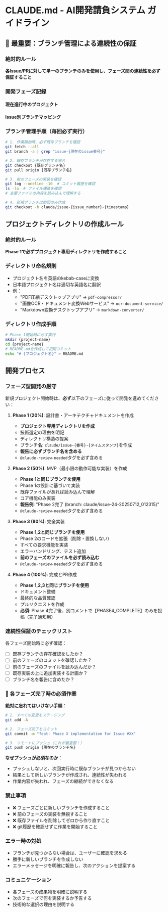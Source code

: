 # CLAUDE.md - AI開発請負システム ガイドライン

## 🚨 最重要：ブランチ管理による連続性の保証

### 絶対的ルール
**各Issue/PRに対して単一のブランチのみを使用し、フェーズ間の連続性を必ず保証すること**

### 開発フェーズ記録

#### 現在進行中のプロジェクト
<!-- ここに各プロジェクトの進行状況を記録 -->

#### Issue別ブランチマッピング
<!-- 
例：
- Issue #24: claude/issue-24-20250712_012315
- Issue #25: claude/issue-25-20250712_042044
- Issue #26: claude/issue-26-20250712_103859
-->

### ブランチ管理手順（毎回必ず実行）

```bash
# 1. 作業開始時、必ず既存ブランチを確認
git fetch --all
git branch -a | grep "issue-{現在のissue番号}"

# 2. 既存ブランチが存在する場合
git checkout {既存ブランチ名}
git pull origin {既存ブランチ名}

# 3. 前のフェーズの実装を確認
git log --oneline -10  # コミット履歴を確認
ls -la  # ファイル構造を確認
# 主要ファイルの内容を読み込んで理解する

# 4. 新規ブランチは初回のみ作成
git checkout -b claude/issue-{issue_number}-{timestamp}
```

## プロジェクトディレクトリの作成ルール

### 絶対的ルール
**Phase 1で必ずプロジェクト専用ディレクトリを作成すること**

### ディレクトリ命名規則
- プロジェクト名を英語のkebab-caseに変換
- 日本語プロジェクト名は適切な英語名に翻訳
- 例：
  - "PDF圧縮デスクトップアプリ" → `pdf-compressor/`
  - "画像OCR・ドキュメント変換Webサービス" → `ocr-document-service/`
  - "Markdown変換デスクトップアプリ" → `markdown-converter/`

### ディレクトリ作成手順
```bash
# Phase 1開始時に必ず実行
mkdir {project-name}
cd {project-name}
# README.mdを作成して初期コミット
echo "# {プロジェクト名}" > README.md
```

## 開発プロセス

### フェーズ型開発の厳守

新規プロジェクト開始時は、**必ず**以下のフェーズに従って開発を進めてください：

1. **Phase 1 (20%)**: 設計書・アーキテクチャドキュメントを作成
   - **プロジェクト専用ディレクトリを作成**
   - 技術選定の理由を明記
   - ディレクトリ構造の提案
   - ブランチ名: `claude/issue-{番号}-{タイムスタンプ}`を作成
   - **報告に必ずブランチ名を含める**
   - `@claude-review-needed`タグを必ず含める

2. **Phase 2 (50%)**: MVP（最小限の動作可能な実装）を作成
   - **Phase 1と同じブランチを使用**
   - Phase 1の設計に基づいて実装
   - 既存ファイルがあれば読み込んで理解
   - コア機能のみ実装
   - **報告例**: "Phase 2完了 (branch: claude/issue-24-20250712_012315)"
   - `@claude-review-needed`タグを必ず含める

3. **Phase 3 (80%)**: 完全実装
   - **Phase 1,2と同じブランチを使用**
   - Phase 2のコードを拡張（削除・置換しない）
   - すべての要求機能を実装
   - エラーハンドリング、テスト追加
   - **前のフェーズのファイルを必ず読み込む**
   - `@claude-review-needed`タグを必ず含める

4. **Phase 4 (100%)**: 完成とPR作成
   - **Phase 1,2,3と同じブランチを使用**
   - ドキュメント整備
   - 最終的な品質確認
   - プルリクエストを作成
   - **必須**: Phase 4完了後、別コメントで【PHASE4_COMPLETE】のみを投稿（完了通知用）

### 連続性保証のチェックリスト

各フェーズ開始時に必ず確認：
- [ ] 既存ブランチの存在確認をしたか？
- [ ] 前のフェーズのコミットを確認したか？
- [ ] 前のフェーズのファイルを読み込んだか？
- [ ] 既存実装の上に追加実装する計画か？
- [ ] ブランチ名を報告に含めたか？

### 🚨 各フェーズ完了時の必須作業

**絶対に忘れてはいけない手順**：
```bash
# 1. すべての変更をステージング
git add -A

# 2. フェーズ完了をコミット
git commit -m "feat: Phase X implementation for Issue #XX"

# 3. リモートにプッシュ（これが最重要！）
git push origin {現在のブランチ名}
```

**なぜプッシュが必須なのか**：
- プッシュしないと、次回実行時に既存ブランチが見つからない
- 結果として新しいブランチが作成され、連続性が失われる
- 作業内容が失われ、フェーズの継続ができなくなる

### 禁止事項

- ❌ フェーズごとに新しいブランチを作成すること
- ❌ 前のフェーズの実装を無視すること
- ❌ 既存ファイルを削除してゼロから作り直すこと
- ❌ git履歴を確認せずに作業を開始すること

### エラー時の対処

- ブランチが見つからない場合は、ユーザーに確認を求める
- 勝手に新しいブランチを作成しない
- エラーメッセージを明確に報告し、次のアクションを提案する

### コミュニケーション

- 各フェーズの成果物を明確に説明する
- 次のフェーズで何を実装するか予告する
- 技術的な選択の理由を説明する